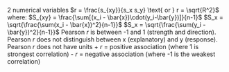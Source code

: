 2 numerical variables
$r = \frac{s_{xy}}{s_x s_y} \text{   or } r = \sqrt{R^2}$
where:
$S_{xy} = \frac{\sum[(x_i - \bar{x})\cdot(y_i-\bar{y})]}{n-1}$
$S_x = \sqrt{\frac{\sum(x_i - \bar{x})^2}{n-1}}$
$S_x = \sqrt{\frac{\sum(y_i - \bar{y})^2}{n-1}}$
Pearson $r$ is between -1 and 1 (strength and direction). 
Pearson $r$ does not distinguish between x (explanatory) and y (response). 
Pearson $r$ does not have units
\+ $r$ = positive association (where 1 is strongest correlation)
\- $r$ = negative association (where -1 is the weakest correlation)
